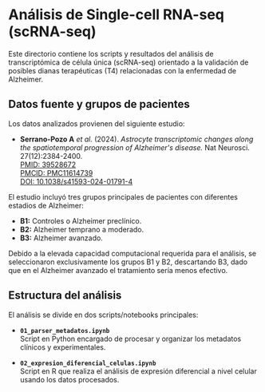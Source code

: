 # Análisis de Single-cell RNA-seq (scRNA-seq)

Este directorio contiene los scripts y resultados del análisis de transcriptómica de célula única (scRNA-seq) orientado a la validación de posibles dianas terapéuticas (T4) relacionadas con la enfermedad de Alzheimer.

## Datos fuente y grupos de pacientes

Los datos analizados provienen del siguiente estudio:

- **Serrano-Pozo A** *et al.* (2024). *Astrocyte transcriptomic changes along the spatiotemporal progression of Alzheimer's disease.* Nat Neurosci. 27(12):2384-2400.  
  [PMID: 39528672](https://pubmed.ncbi.nlm.nih.gov/39528672)  
  [PMCID: PMC11614739](https://www.ncbi.nlm.nih.gov/pmc/articles/PMC11614739)  
  [DOI: 10.1038/s41593-024-01791-4](https://doi.org/10.1038/s41593-024-01791-4)

El estudio incluyó tres grupos principales de pacientes con diferentes estadios de Alzheimer:

- **B1:** Controles o Alzheimer preclínico.  
- **B2:** Alzheimer temprano a moderado.  
- **B3:** Alzheimer avanzado.

Debido a la elevada capacidad computacional requerida para el análisis, se seleccionaron exclusivamente los grupos B1 y B2, descartando B3, dado que en el Alzheimer avanzado el tratamiento sería menos efectivo.

## Estructura del análisis

El análisis se divide en dos scripts/notebooks principales:

- **`01_parser_metadatos.ipynb`**  
  Script en Python encargado de procesar y organizar los metadatos clínicos y experimentales.

- **`02_expresion_diferencial_celulas.ipynb`**  
  Script en R que realiza el análisis de expresión diferencial a nivel celular usando los datos procesados.

